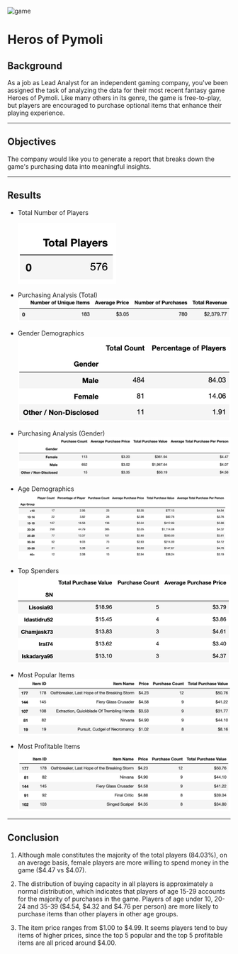 ![game](https://www.newstatesman.com/sites/default/files/styles/lead_image/public/Longreads_2018/09/2018_37_horizon_zero_video_game.jpg?itok=DNchHnRx)
# Heros of Pymoli

## Background
As a job as Lead Analyst for an independent gaming company, you've been assigned the task of analyzing the data for their most recent fantasy game Heroes of Pymoli. Like many others in its genre, the game is free-to-play, but players are encouraged to purchase optional items that enhance their playing experience.

---

## Objectives
The company would like you to generate a report that breaks down the game's purchasing data into meaningful insights.

---
## Results
* Total Number of Players

  ![Total Number of Players](https://github.com/hanyang2019/Heros_of_Pymoli/blob/master/Images/total%20number%20of%20players.png?raw=true)
* Purchasing Analysis (Total)
![Purchasing Analysis (Total)](https://github.com/hanyang2019/Heros_of_Pymoli/blob/master/Images/purchasing%20analysis%20(total).png?raw=true)
* Gender Demographics
![Gender Demographics](https://github.com/hanyang2019/Heros_of_Pymoli/blob/master/Images/gender%20demographics.png?raw=true)
* Purchasing Analysis (Gender)
![Purchasing Analysis (Gender)](https://github.com/hanyang2019/Heros_of_Pymoli/blob/master/Images/purchasing%20analysis%20(gender).png?raw=true)
* Age Demographics
![Age Demographics](https://github.com/hanyang2019/Heros_of_Pymoli/blob/master/Images/age%20demographics%20ver%202.png?raw=true)
* Top Spenders
![Top Spenders](https://github.com/hanyang2019/Heros_of_Pymoli/blob/master/Images/top%20spenders.png?raw=true)
* Most Popular Items
![Most Popular Items](https://github.com/hanyang2019/Heros_of_Pymoli/blob/master/Images/most%20popular%20item.png?raw=true)
* Most Profitable Items
![Most Profitable Items](https://github.com/hanyang2019/Heros_of_Pymoli/blob/master/Images/most%20profitable%20items.png?raw=true)

---
## Conclusion
1.	Although male constitutes the majority of the total players (84.03%), on an average basis, female players are more willing to spend money in the game ($4.47 vs $4.07).

2.	The distribution of buying capacity in all players is approximately a normal distribution, which indicates that players of age 15-29 accounts for the majority of purchases in the game. Players of age under 10, 20-24 and 35-39 ($4.54, $4.32 and $4.76 per person) are more likely to purchase items than other players in other age groups.

3.	The item price ranges from $1.00 to $4.99. It seems players tend to buy items of higher prices, since the top 5 popular and the top 5 profitable items are all priced around $4.00. 
